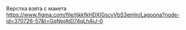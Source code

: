 Верстка взята с макета
https://www.figma.com/file/tjkkfkHDXlGscyVbS3emln/Lagoona?node-id=370726-57&t=GqNpjAtD74qLhAiJ-0